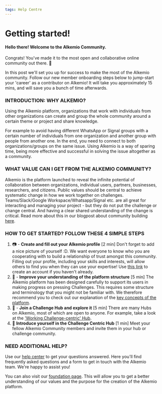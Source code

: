 ```yaml
---
tags: Help Centre
---
```


# Getting started!

#### Hello there! Welcome to the Alkemio Community. 
Congrats! You've made it to the most open and collaborative online community out there. 🤗

In this post we'll set you up for success to make the most of the Alkemio community.
Follow our new member onboarding steps below to jump-start your 'career' as a contributor on Alkemio! It will take you approximately 15 mins, and will save you a bunch of time afterwards. 


### INTRODUCTION: WHY ALKEMIO? 

Using the Alkemio platform, organizations that work with individuals from other organizations can create and group the whole community around a certain theme or project and share knowledge.

For example to avoid having different WhatsApp or Signal groups with a certain number of individuals from one organization and another group with people from another one. In the end, you need to connect to both organizations/groups on the same issue. Using Alkemio is a way of sparing time, being more effective and successful in solving the issue altogether as a community.

### WHAT VALUE CAN I GET FROM THE ALKEMIO COMMUNITY?

Alkemio is the platform launched to reveal the infinite potential of collaboration between organizations, individual users, partners, businesses, researchers, and citizens. Public values should be central to achieve systematic change in how we work together on challenges. Teams/Slack/Google Workspace/Whatsapp/Signal etc. are all great for interacting and managing your project - but they do not put the challenge  or change central. And having a clear shared understanding of the change is critical. Read more about this in our blogpost about community building [here](https://https://alkemio.foundation/post/2022-10-building-up-our-community/).

### HOW TO GET STARTED? FOLLOW THESE 4 SIMPLE STEPS
1. :camera: -  **Create  and fill out your Alkemio profile** [2 min]
Don't forget to add a nice picture of yourself :D. We want everyone to know who you are cooperating with to build a relationship of trust amongst this community. Filling out your profile, including your skills and interests, will allow others to find you when they can use your expertise! Use [this link](https://alkem.io/identity/registration) to create an account if you haven't already. 
2. :file_folder:  -   **Improve your understanding of the platform structure**  [5 min] 
The Alkemio platform has been designed carefully to support its users in making progress on pressing Challenges. This requires some structure and terminology that you might not be familiar with. We therefore recommend you to check out our explanation of the [key concepts of the platform](https://alkemio.foundation/help/key-concepts).
3. :mag_right:  -  **Join a Challenge Hub and explore it**   [5 min]
There are many Hubs on Alkemio, most of which are open to anyone. For example, take a look at the ['Working Challenge-centric' Hub](https://alkem.io/challengecentric/dashboard). 
4. 👋 **Introduce yourself in the Challenge Centric Hub** [1 min]
Meet your fellow Alkemio Community members and invite them in your hub or challenge community. 

### NEED ADDITIONAL HELP?

Use our [help center](https://alkemio.foundation/support) to get your questions answered. Here you'll find frequently asked questions and a form to get in touch with the Alkemio team. We're happy to assist you!

You can also visit our [foundation page](https://alkemio.foundation/#home). This will allow you to get a better understanding of our values and the purpose for the creation of the Alkemio platform. 




